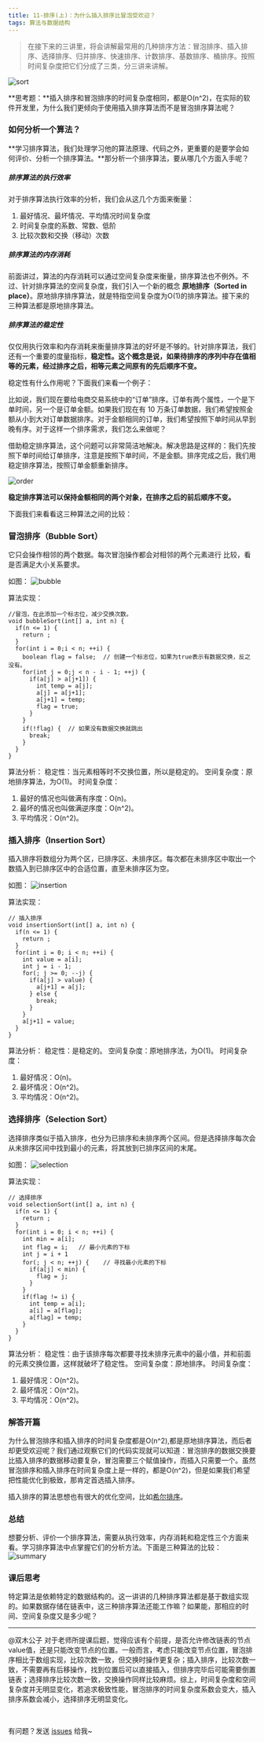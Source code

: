 ```yaml
---
title: 11-排序(上)：为什么插入排序比冒泡受欢迎？
tags: 算法与数据结构
---
```


> 在接下来的三讲里，将会讲解最常用的几种排序方法：冒泡排序、插入排序、选择排序、归并排序、快速排序、计数排序、基数排序、桶排序。按照时间复杂度把它们分成了三类，分三讲来讲解。

![sort](/images/algorithm/sort.png)

**思考题：**插入排序和冒泡排序的时间复杂度相同，都是O(n^2)，在实际的软件开发里，为什么我们更倾向于使用插入排序算法而不是冒泡排序算法呢？

### 如何分析一个算法？

**学习排序算法，我们处理学习他的算法原理、代码之外，更重要的是要学会如何评价、分析一个排序算法。**那分析一个排序算法，要从哪几个方面入手呢？

##### 排序算法的执行效率
对于排序算法执行效率的分析，我们会从这几个方面来衡量：

1. 最好情况、最坏情况、平均情况时间复杂度
2. 时间复杂度的系数、常数、低阶
3. 比较次数和交换（移动）次数

##### 排序算法的内存消耗
前面讲过，算法的内存消耗可以通过空间复杂度来衡量，排序算法也不例外。不过、针对排序算法的空间复杂度，我们引入一个新的概念 **原地排序（Sorted in place）**。原地排序排序算法，就是特指空间复杂度为O(1)的排序算法。接下来的三种算法都是原地排序算法。

##### 排序算法的稳定性
仅仅用执行效率和内存消耗来衡量排序算法的好坏是不够的。针对排序算法，我们还有一个重要的度量指标，**稳定性。这个概念是说，如果待排序的序列中存在值相等的元素，经过排序之后，相等元素之间原有的先后顺序不变。**

稳定性有什么作用呢？下面我们来看一个例子：

比如说，我们现在要给电商交易系统中的“订单”排序。订单有两个属性，一个是下单时间，另一个是订单金额。如果我们现在有 10 万条订单数据，我们希望按照金额从小到大对订单数据排序。对于金额相同的订单，我们希望按照下单时间从早到晚有序。对于这样一个排序需求，我们怎么来做呢？

借助稳定排序算法，这个问题可以非常简洁地解决。解决思路是这样的：我们先按照下单时间给订单排序，注意是按照下单时间，不是金额。排序完成之后，我们用稳定排序算法，按照订单金额重新排序。

![order](/images/algorithm/order.png)

**稳定排序算法可以保持金额相同的两个对象，在排序之后的前后顺序不变。**

下面我们来看看这三种算法之间的比较：

### 冒泡排序（Bubble Sort）

它只会操作相邻的两个数据。每次冒泡操作都会对相邻的两个元素进行 比较，看是否满足大小关系要求。

如图：
![bubble](/images/algorithm/bubble.png)

算法实现：
```
//冒泡，在此添加一个标志位，减少交换次数。
void bubbleSort(int[] a, int n) {
  if(n <= 1) {
    return ;
  }
  for(int i = 0;i < n; ++i) {
    boolean flag = false;  // 创建一个标志位，如果为true表示有数据交换，反之没有。
    for(int j = 0;j < n - i - 1; ++j) {
      if(a[j] > a[j+1]) {
        int temp = a[j];
        a[j] = a[j+1];
        a[j+1] = temp;
        flag = true;
      }
    }
    if(!flag) {  // 如果没有数据交换就跳出
      break;
    }
  }
}
```

算法分析：
稳定性：当元素相等时不交换位置，所以是稳定的。
空间复杂度：原地排序算法，为O(1)。
时间复杂度：
1. 最好的情况也叫做满有序度：O(n)。
2. 最坏的情况也叫做满逆序度：O(n^2)。
3. 平均情况：O(n^2)。


### 插入排序（Insertion Sort）

插入排序将数组分为两个区，已排序区、未排序区。每次都在未排序区中取出一个数插入到已排序区中的合适位置，直至未排序区为空。

如图：
![insertion](/images/algorithm/insertion.png)

算法实现：
```
// 插入排序
void insertionSort(int[] a, int n) {
  if(n <= 1) {
    return ;
  }
  for(int i = 0; i < n; ++i) {
    int value = a[i];
    int j = i - 1;
    for(; j >= 0; --j) {
      if(a[j] > value) {
        a[j+1] = a[j];
      } else {
        break;
      }
    }
    a[j+1] = value;
  }
}
```

算法分析：
稳定性：是稳定的。
空间复杂度：原地排序法，为O(1)。
时间复杂度：
1. 最好情况：O(n)。
2. 最坏情况：O(n^2)。
3. 平均情况：O(n^2)。

### 选择排序（Selection Sort）

选择排序类似于插入排序，也分为已排序和未排序两个区间。但是选择排序每次会从未排序区间中找到最小的元素，将其放到已排序区间的末尾。

如图：
![selection](/images/algorithm/selection.png)

算法实现：
```
// 选择排序
void selectionSort(int[] a, int n) {
  if(n <= 1) {
    return ;
  }
  for(int i = 0; i < n; ++i) {
    int min = a[i];
    int flag = i;   // 最小元素的下标
    int j = i + 1
    for(; j < n; ++j) {    // 寻找最小元素的下标
      if(a[j] < min) {
        flag = j;
      }
    }
    if(flag != i) {
      int temp = a[i];
      a[i] = a[flag];
      a[flag] = temp;
    }
  }
}
```

算法分析：
稳定性：由于该排序每次都要寻找未排序元素中的最小值，并和前面的元素交换位置，这样就破坏了稳定性。
空间复杂度：原地排序。
时间复杂度：
1. 最好情况：O(n^2)。
2. 最坏情况：O(n^2)。
3. 平均情况：O(n^2)。

### 解答开篇

为什么冒泡排序和插入排序的时间复杂度都是O(n^2),都是原地排序算法，而后者却更受欢迎呢？我们通过观察它们的代码实现就可以知道：冒泡排序的数据交换要比插入排序的数据移动要复杂，冒泡需要三个赋值操作，而插入只需要一个。虽然冒泡排序和插入排序在时间复杂度上是一样的，都是O(n^2)，但是如果我们希望把性能优化到极致，那肯定首选插入排序。

插入排序的算法思想也有很大的优化空间，比如[希尔排序](https://zh.wikipedia.org/wiki/%E5%B8%8C%E5%B0%94%E6%8E%92%E5%BA%8F)。

### 总结

想要分析、评价一个排序算法，需要从执行效率，内存消耗和稳定性三个方面来看。学习排序算法中点掌握它们的分析方法。下面是三种算法的比较：
![summary](/images/algorithm/summary.png)

### 课后思考

特定算法是依赖特定的数据结构的。这一讲讲的几种排序算法都是基于数组实现的。如果数据存储在链表中，这三种排序算法还能工作嘛？如果能，那相应的时间、空间复杂度又是多少呢？

---
@双木公子
对于老师所提课后题，觉得应该有个前提，是否允许修改链表的节点value值，还是只能改变节点的位置。一般而言，考虑只能改变节点位置，冒泡排序相比于数组实现，比较次数一致，但交换时操作更复杂；插入排序，比较次数一致，不需要再有后移操作，找到位置后可以直接插入，但排序完毕后可能需要倒置链表；选择排序比较次数一致，交换操作同样比较麻烦。综上，时间复杂度和空间复杂度并无明显变化，若追求极致性能，冒泡排序的时间复杂度系数会变大，插入排序系数会减小，选择排序无明显变化。

<br>

有问题？发送 [issues](http://syt-honey.github.io/about/) 给我~
